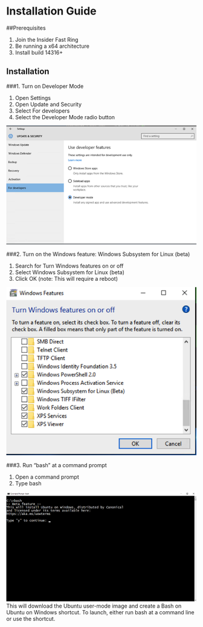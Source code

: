# Installation Guide

##Prerequisites
  1. Join the Insider Fast Ring
  2. Be running a x64 architecture
  2. Install build 14316+


## Installation

###1. Turn on Developer Mode
  1. Open Settings
  1. Open Update and Security
  1. Select For developers
  1. Select the Developer Mode radio button

  ![](media/updateAndSecurity.png)

###2. Turn on the Windows feature: Windows Subsystem for Linux (beta)
  1. Search for Turn Windows features on or off
  1. Select Windows Subsystem for Linux (beta)
  1. Click OK (note: This will require a reboot)

  ![](media/windowsFeatures.png)

###3. Run “bash” at a command prompt
  1. Open a command prompt
  1. Type bash
  
  ![](media/bashShellInstall.png)
  This will download the Ubuntu user-mode image and create a Bash on Ubuntu on Windows shortcut.  To launch, either run bash at a command line or use the shortcut.

